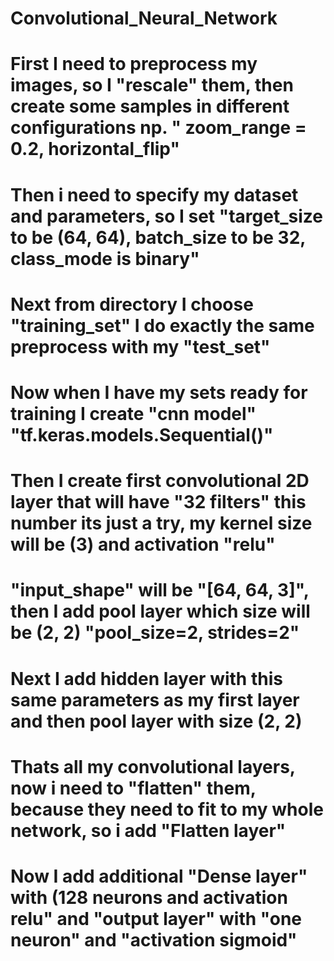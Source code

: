 # Convolutional_Neural_Network
# First I need to preprocess my images, so I "rescale" them, then create some samples in different  configurations np. " zoom_range = 0.2, horizontal_flip" 
# Then i need to specify my dataset and parameters, so I set "target_size to be (64, 64), batch_size to be 32, class_mode is binary"
# Next from directory I choose "training_set" I do exactly the same preprocess with my "test_set"
# Now when I have my sets ready for training I create "cnn model" "tf.keras.models.Sequential()"
# Then I create first convolutional 2D layer that will have "32 filters" this number its just a try, my kernel size will be (3) and activation "relu"
# "input_shape" will be "[64, 64, 3]", then I add pool layer which size will be (2, 2) "pool_size=2, strides=2"
# Next I add hidden layer with this same parameters as my first layer and then pool layer with size (2, 2)
# Thats all my convolutional layers, now i need to "flatten" them, because they need to fit to my whole network, so i add "Flatten layer"
# Now I add additional "Dense layer" with (128 neurons and activation relu" and "output layer" with "one neuron" and "activation sigmoid"
